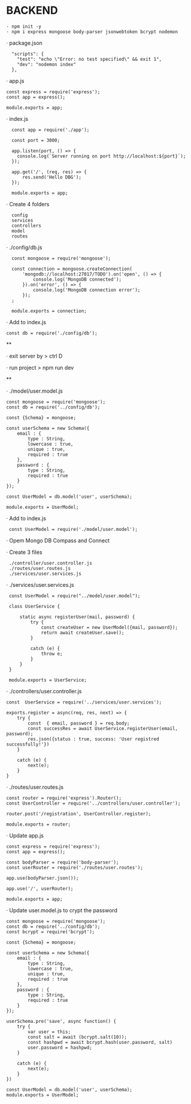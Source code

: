 # BACKEND

    · npm init -y
    · npm i express mongoose body-parser jsonwebtoken bcrypt nodemon

  · package.json
  
      "scripts": {
        "test": "echo \"Error: no test specified\" && exit 1",
        "dev": "nodemon index"
      },
  
  · app.js
  
    const express = require('express');
    const app = express();

    module.exports = app;
  
  · index.js
      
      const app = require('./app');

      const port = 3000;

      app.listen(port, () => {
        console.log(`Server running on port http://localhost:${port}`);
      });

      app.get('/', (req, res) => {
          res.send('Hello DBG');
      });      
      
      module.exports = app;

  · Create 4 folders

      config
      services
      controllers
      model
      routes


  · ./config/db.js
    
      const mongoose = require('mongoose');

      const connection = mongoose.createConnection(
          'mongodb://localhost:27017/TODO').on('open', () => {
              console.log('MongoDB connected');
          }).on('error', () => {
              console.log('MongoDB connection error');
          });
      ;
        
      module.exports = connection;          

 · Add to index.js

    const db = require('./config/db');


**

 · exit server by > ctrl D
 
 · run project > npm run dev

**


 · ./model/user.model.js

    const mongoose = require('mongoose');
    const db = require('../config/db');
    
    const {Schema} = mongoose;
    
    const userSchema = new Schema({
        email : {
            type : String,
            lowercase : true,
            unique : true,
            required : true
        },
        password : {
            type : String,
            required : true
        }
    });
    
    const UserModel = db.model('user', userSchema);
    
    module.exports = UserModel;

 · Add to index.js

     const UserModel = require('./model/user.model');

 · Opem Mongo DB Compass and Connect

 · Create 3 files
     
     ./controller/user.controller.js
     ./routes/user.routes.js
     ./services/user.services.js

 · ./services/user.services.js

     const UserModel = require("../model/user.model");

     class UserService {
    
         static async registerUser(mail, password) {
             try {
                 const createUser = new UserModel({mail, password});
                 return await createUser.save();
             } 
            
             catch (e) {
                 throw e;
             }
         }
     }

     module.exports = UserService;

 · ./controllers/user.controller.js

    const  UserService = require('../services/user.services');

    exports.register = async(req, res, next) => {
        try {
            const  { email, password } = req.body;
            const successRes = await UserService.registerUser(email, password);
            res.json({status : true, success: 'User registred successfully!'})
        } 
        
        catch (e) {
            next(e);
        }
    }

 · ./routes/user.routes.js

    const router = require('express').Router();
    const UserController = require('../controllers/user.controller');
    
    router.post('/registration', UserController.register);
    
    module.exports = router;

 · Update app.js

    const express = require('express');
    const app = express();
    
    const bodyParser = require('body-parser');
    const userRouter = require('./routes/user.routes');
    
    app.use(bodyParser.json());
    
    app.use('/', userRouter);
    
    module.exports = app;

 · Update user.model.js to crypt the password

    const mongoose = require('mongoose');
    const db = require('../config/db');
    const bcrypt = require('bcrypt');
    
    const {Schema} = mongoose;
    
    const userSchema = new Schema({
        email : {
            type : String,
            lowercase : true,
            unique : true,
            required : true
        },
        password : {
            type : String,
            required : true
        }
    });
    
    userSchema.pre('save', async function() {
        try {
            var user = this;
            const salt = await (bcrypt.salt(10));
            const hashpwd = await bcrypt.hash(user.password, salt)
            user.password = hashpwd;
        } 
        
        catch (e) {
            next(e);
        }
    })
    
    const UserModel = db.model('user', userSchema);
    module.exports = UserModel;


     

